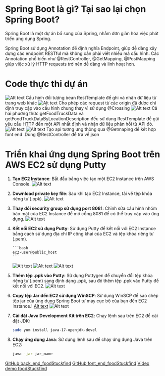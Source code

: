 # Spring Boot là gì? Tại sao lại chọn Spring Boot?

Spring Boot là một dự án bổ sung của Spring, nhằm đơn giản hóa việc phát triển ứng dụng Spring.

Spring Boot sử dụng Annotation để định nghĩa Endpoint, giúp dễ dàng xây dựng các endpoint RESTful mà không cần phải viết nhiều mã cấu hình. Các Annotation phổ biến như @RestController, @GetMapping, @PostMapping giúp việc xử lý HTTP requests trở nên dễ dàng và linh hoạt hơn.

# Code thực thi dự án

![Alt text](image-9.png)
Cấu hình đối tượng bean RestTemplate để ghi và nhận dữ liệu từ trang web khác 
![Alt text](image-11.png)
Cho phép các request từ các origin đã được chỉ định truy cập vào cấu hình chung thay vì sử dụng @Crossing
![Alt text](image-12.png)
Cả hai phương thức getFoodTruckData và getFoodTruckDataByLocationDescription đều sử dụng RestTemplate để gửi yêu cầu HTTP đến một API nhất định và nhận dữ liệu phản hồi từ API đó.
![Alt text](image-14.png)
![Alt text](image-13.png)
Tạo api tương ưng thông qua @Getmaping để kết hợp font end .Dùng @RestController để trả về json



# Triển khai ứng dụng Spring Boot trên AWS EC2 sử dụng Putty

1.  **Tạo EC2 Instance**: Bắt đầu bằng việc tạo một EC2 Instance trên AWS Console.
    ![Alt text](image.png)


2.  **Download private key file**: Sau khi tạo EC2 Instance, tải về tệp khóa riêng tư (.ppk).
    ![Alt text](image-1.png)

3.  **Thay đổi security group sử dụng port 8081**: Chỉnh sửa cấu hình nhóm bảo mật của EC2 Instance để mở cổng 8081 để có thể truy cập vào ứng dụng.
    ![Alt text](image-2.png)

4.  **Kết nối EC2 sử dụng Putty**: Sử dụng Putty để kết nối với EC2 Instance bằng cách sử dụng địa chỉ IP công khai của EC2 và tệp khóa riêng tư (.pem).

        ```bash
        ec2-user@public_host
        ```

    ![Alt text](image-4.png)
    ![Alt text](image-3.png)
    ![Alt text](image-5.png)

5.  **Thêm tệp .ppk vào Putty**: Sử dụng Puttygen để chuyển đổi tệp khóa riêng tư (.pem) sang định dạng .ppk, sau đó thêm tệp .ppk vào Putty để kết nối với EC2.
    ![Alt text](image-6.png)

6.  **Copy tệp Jar đến EC2 sử dụng WinSCP**: Sử dụng WinSCP để sao chép tệp jar của ứng dụng Spring Boot từ máy cục bộ của bạn đến EC2 Instance.!
    [Alt text](image-7.png)
    ![Alt text](image-8.png)

7.  **Cài đặt Java Development Kit trên EC2**: Chạy lệnh sau trên EC2 để cài đặt JDK:

    ```bash
    sudo yum install java-17-openjdk-devel
    ```

8.  **Chạy ứng dụng Java**: Sử dụng lệnh sau để chạy ứng dụng Java trên EC2:

    ```bash
    java -jar jar_name
    ```

[GitHub back_end_foodStuckfind](https://github.com/thienc45/back_end_foodStuckfind.git)
[GitHub font_end_foodStuckfind](https://github.com/thienc45/font_end_foodStuckFind.git)
[Video demo foodStuckfind](https://1drv.ms/v/s!AvdQFkUv6DA8oC1112avAniNuWEr?e=TsuKnS)
